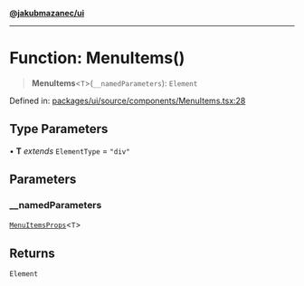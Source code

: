 [**@jakubmazanec/ui**](../README.md)

---

# Function: MenuItems()

> **MenuItems**\<`T`\>(`__namedParameters`): `Element`

Defined in:
[packages/ui/source/components/MenuItems.tsx:28](https://github.com/jakubmazanec/tools/blob/0373298af23ca7b778987184cd6fcccd21ae54be/packages/ui/source/components/MenuItems.tsx#L28)

## Type Parameters

• **T** _extends_ `ElementType` = `"div"`

## Parameters

### \_\_namedParameters

[`MenuItemsProps`](../type-aliases/MenuItemsProps.md)\<`T`\>

## Returns

`Element`
